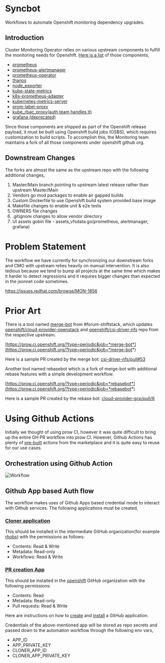 # Syncbot

Workflows to automate Openshift monitoring dependency upgrades.

## Introduction
Cluster Monitoring Operator relies on various upstream components to fulfill the monitoring needs for Openshift. [Here is a list](https://github.com/openshift/cluster-monitoring-operator/blob/master/jsonnet/versions.yaml) of those components,

- [prometheus](https://github.com/openshift/prometheus)
- [prometheus-alertmanager](https://github.com/openshift/prometheus-alertmanager)
- [prometheus-operator](https://github.com/openshift/prometheus-operator)
- [thanos](https://github.com/openshift/thanos)
- [node_exporter](https://github.com/openshift/node_exporter)
- [kube-state-metrics](https://github.com/openshift/kube-state-metrics)
- [k8s-prometheus-adapter](https://github.com/openshift/k8s-prometheus-adapter)
- [kubernetes-metrics-server](https://github.com/openshift/kubernetes-metrics-server)
- [prom-label-proxy](https://github.com/openshift/prom-label-proxy)
- [kube_rbac_proxy(auth team handles it)](https://github.com/openshift/kube-rbac-proxy)
- [grafana (deprecated)](https://github.com/openshift/grafana)

Since those components are shipped as part of the Openshift release payload, it must be built using Openshift build jobs (OSBS), which requires customization to build scripts. To accomplish this, the Monitoring team maintains a fork of all those components under openshift github org.

## Downstream Changes

The forks are almost the same as the upstream repo with the following additional changes,

1. Master/Main branch pointing to upstream latest release rather than upstream Master/Main
2. Vendors go mod packages to enable air gapped builds
3. Custom Dockerfile to use Openshift build system provided base image
4. Makefile changes to enable unit & e2e tests
5. OWNERS file changes
6. .gitignore changes to allow vendor directory
7. UI assets gobin file - assets_vfsdata.go(prometheus, alertmanager, grafana)

# Problem Statement
The workflow we have currently for synchronizing our downstream forks and CMO with upstream relies heavily on manual intervention. It is also tedious because we tend to bump all projects at the same time which makes it harder to detect regressions and it requires bigger changes than expected in the jsonnet code sometimes.

https://issues.redhat.com/browse/MON-1856

# Prior Art

There is a tool named [merge-bot](https://github.com/shiftstack/merge-bot) from #forum-shiftstack, which updates [openshift/cloud-provider-openstack](https://github.com/openshift/clould-provider-openstack) and [openshift/csi-driver-nfs](https://github.com/openshift/csi-driver-nfs) repo from the respective upstream.

[https://prow.ci.openshift.org/?type=periodic&job=*merge-bot*](https://prow.ci.openshift.org/?type=periodic&job=*merge-bot*)

Here is a sample PR created by the merge bot: [csi-driver-nfs/pull#53](https://github.com/openshift/csi-driver-nfs/pull/53)

Another tool named rebasebot which is a fork of merge-bot with additional rebase features with a simple development workflow.

[https://prow.ci.openshift.org/?type=periodic&job=*rebasebot*](https://prow.ci.openshift.org/?type=periodic&job=*rebasebot*)

Here is a sample PR created by the rebase bot: [cloud-provider-gcp/pull/6](https://github.com/openshift/cloud-provider-gcp/pull/6)

# Using Github Actions

Initially we thought of using prow CI, however it was quite difficult to bring up the entire GH PR workflow into prow CI. However, Github Actions has plenty of [pre-built](https://github.com/peter-evans/create-pull-request) actions from the marketplace and it is quite easy to reuse for our use cases.

## Orchestration using Github Action

![Workflow](assets/img/gh-workflow.svg "Github Actions workflow")

## Github App based Auth flow

The workflow makes uses of Github Apps based credential mode to interact with Github services.
The following applications must be created,

### [Cloner application](https://github.com/apps/monitoring-commit-bot)
This should be installed in the intermediate GitHub organization(for example [rhobs](https://github.com/rhobs)) with the permissions as follows:

- Contents: Read & Write
- Metadata: Read-only
- Workflows: Read & Write

### [PR creation App](https://github.com/apps/openshift-monitoring-bot)
This should be installed in the [openshift](https://github.com/openshift) GitHub organization with the following permissions:

- Contents: Read
- Metadata: Read-only
- Pull requests: Read & Write


Here are instructions on how to [create](https://docs.github.com/en/developers/apps/building-github-apps/creating-a-github-app) and [install](https://docs.github.com/en/developers/apps/managing-github-apps/installing-github-apps) a GitHub application.

Credentials of the above-mentioned app will be stored as repo secrets and passed down to the automation workflow through the following env vars,
- APP_ID
- APP_PRIVATE_KEY
- CLONER_APP_ID
- CLONER_APP_PRIVATE_KEY
